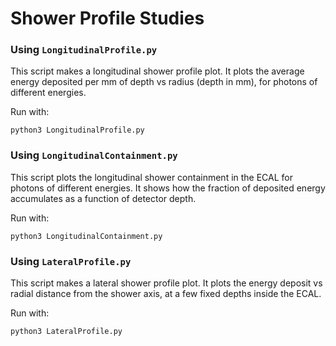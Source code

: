 # Shower Profile Studies

### Using `LongitudinalProfile.py`
This script makes a longitudinal shower profile plot. It plots the average energy deposited per mm of depth vs radius (depth in mm), for photons of different energies.

Run with:
```
python3 LongitudinalProfile.py
```

### Using `LongitudinalContainment.py`
This script plots the longitudinal shower containment in the ECAL for photons of different energies. It shows how the fraction of deposited energy accumulates as a function of detector depth.

Run with:
```
python3 LongitudinalContainment.py
```

### Using `LateralProfile.py`
This script makes a lateral shower profile plot. It plots the energy deposit vs radial distance from the shower axis, at a few fixed depths inside the ECAL.

Run with:
```
python3 LateralProfile.py
```
